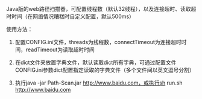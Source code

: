 Java版的web路径扫描器，可配置线程数（默认32线程），以及连接超时、读取超时时间（在网络情况糟糕时自定义配置，默认500ms）

使用方法：

1. 配置CONFIG.ini文件，threads为线程数，connectTimeout为连接超时时间，readTimeout为读取超时时间

2. 在dict文件夹放置字典文件，默认读取dict所有字典，可通过配置文件CONFIG.ini参数dict配置指定读取的字典文件（多个文件间以英文逗号分割）

3. 执行java -jar Path-Scan.jar http://www.baidu.com，或执行sh run.sh http://www.baidu.com 